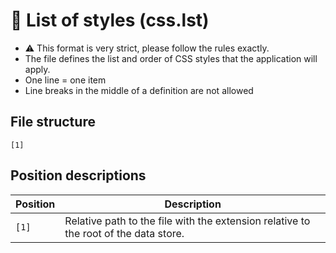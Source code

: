 # 📄 List of styles (css.lst)

- ⚠️ This format is very strict, please follow the rules exactly.
- The file defines the list and order of CSS styles that the application will apply.
- One line = one item
- Line breaks in the middle of a definition are not allowed

## File structure

```text
[1]
```

## Position descriptions

| Position | Description |
|---|---|
| `[1]` | Relative path to the file with the extension relative to the root of the data store. |
